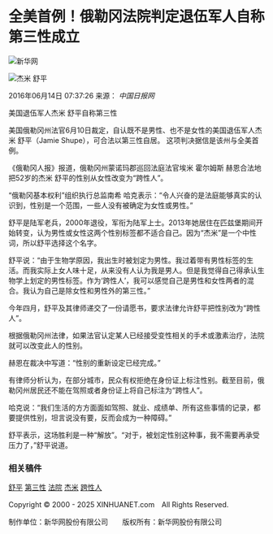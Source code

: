 # 全美首例！俄勒冈法院判定退伍军人自称第三性成立

![新华网](//www.xinhuanet.com/imgs2015/xhwxlogo300.jpg)

![杰米 舒平](http://www.xinhuanet.com/world/2016-06/14/ewm_1290593511n.jpg)

2016年06月14日 07:37:26 来源： _中国日报网_

美国退伍军人杰米 舒平自称第三性

美国俄勒冈州法官6月10日裁定，自认既不是男性、也不是女性的美国退伍军人杰米 舒平（Jamie Shupe），可合法以第三性自居。 这项判决据信是该州与全美首例。

《俄勒冈人报》报道，俄勒冈州蒙诺玛郡巡回法庭法官埃米 霍尔姆斯 赫恩合法地把52岁的杰米 舒平的性别从女性改变为“跨性人”。

“俄勒冈基本权利”组织执行总监南希 哈克表示：“令人兴奋的是法庭能够真实的认识到，性别是一个范围，一些人没有被确定为女性或男性。”

舒平是陆军老兵，2000年退役，军衔为陆军上士。2013年她居住在匹兹堡期间开始转变，认为男性或女性这两个性别标签都不适合自己。因为“杰米”是一个中性词，所以舒平选择这个名字。

舒平说：“由于生物学原因，我出生时被划定为男性。我过着带有男性标签的生活。而我实际上女人味十足，从来没有人认为我是男人。但是我觉得自己得承认生物学上划定的男性标签。作为‘跨性人’，我可以感觉自己是男性和女性两者的混合。我认为自己是除女性和男性外的第三性。”

今年四月，舒平及其律师递交了一份请愿书，要求法律允许舒平把性别改为“跨性人”。

根据俄勒冈州法律，如果法官认定某人已经接受变性相关的手术或激素治疗，法院就可以改变此人的性别。

赫恩在裁决中写道：“性别的重新设定已经完成。”

有律师分析认为，在部分城市，民众有权拒绝在身份证上标注性别。截至目前，俄勒冈州居民还不能在驾照或者身份证上将自己标注为“跨性人”。

哈克说：“我们生活的方方面面如驾照、就业、成绩单、所有这些事情的记录，都要提供性别，坦言说没有要，反而会成为一种障碍。”

舒平表示，这场胜利是一种“解放”。“对于，被划定性别这种事，我不需要再承受压力了，”舒平说道。

### 相关稿件

[舒平](javascript:) [第三性](javascript:) [法院](javascript:) [杰米](javascript:) [跨性人](javascript:)

Copyright © 2000 - 2025 XINHUANET.com　All Rights Reserved.

制作单位：新华网股份有限公司　　版权所有：新华网股份有限公司
<!-- tcd_original_link http://www.xinhuanet.com/world/2016-06/14/c_129059351.htm -->
